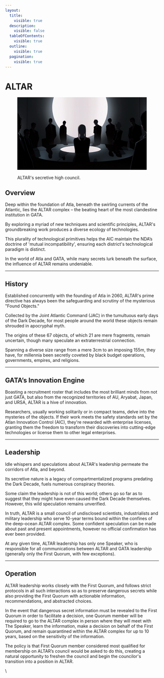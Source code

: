 ```yaml
---
layout:
  title:
    visible: true
  description:
    visible: false
  tableOfContents:
    visible: true
  outline:
    visible: true
  pagination:
    visible: true
---
```


# ALTAR

<figure><img src="../../../.gitbook/assets/altar.png" alt="" width="563"><figcaption><p>ALTAR's secretive high council.</p></figcaption></figure>

## Overview

Deep within the foundation of Atla, beneath the swirling currents of the Atlantic, lies the ALTAR complex – the beating heart of the most clandestine institution in GATA.

By exploring a myriad of new techniques and scientific principles, ALTAR's groundbreaking work produces a diverse ecology of technologies.

This plurality of technological primitives helps the AIC maintain the NDA’s doctrine of 'mutual incompatibility', ensuring each district's technological paradigm is distinct.

In the world of Atla and GATA, while many secrets lurk beneath the surface, the influence of ALTAR remains undeniable.

***

## **History**

Established concurrently with the founding of Atla in 2060, ALTAR's prime directive has always been the safeguarding and scrutiny of the mysterious "Found Objects."

Collected by the Joint Atlantic Command (JAC) in the tumultuous early days of the Dark Decade, for most people around the world these objects remain shrouded in apocryphal myth.

The origins of these 67 objects, of which 21 are mere fragments, remain uncertain, though many speculate an extraterrestrial connection.

Spanning a diverse size range from a mere 3cm to an imposing 155m, they have, for millennia been secretly coveted by black budget operations, governments, empires, and religions.

***

## **GATA’s Innovation Engine**

Boasting a recruitment roster that includes the most brilliant minds from not just GATA, but also from the recognized territories of AU, Aryabat, Japan, and URSA, ALTAR is a hive of innovation.

Researchers, usually working solitarily or in compact teams, delve into the mysteries of the objects. If their work meets the safety standards set by the Atlan Innovation Control (AIC), they're rewarded with enterprise licenses, granting them the freedom to transform their discoveries into cutting-edge technologies or license them to other legal enterprises.

***

## **Leadership**

Idle whispers and speculations about ALTAR's leadership permeate the corridors of Atla, and beyond.

Its secretive nature is a legacy of compartmentalized programs predating the Dark Decade, fuels numerous conspiracy theories.&#x20;

Some claim the leadership is not of this world; others go so far as to suggest that they might have even caused the Dark Decade themselves. However, this wild speculation remains unverified.

In truth, ALTAR is a small council of undisclosed scientists, industrialists and military leadership who serve 10-year terms bound within the confines of the deep-ocean ALTAR complex. Some confident speculation can be made about past and present appointments, however no official confirmation has ever been provided.

At any given time, ALTAR leadership has only one Speaker, who is responsible for all communications between ALTAR and GATA leadership (generally only the First Quorum, with few exceptions).

***

## Operation

ALTAR leadership works closely with the First Quorum, and follows strict protocols in all such interactions so as to preserve dangerous secrets while also providing the First Quorum with actionable information, recommendations, and abstracted choices.

In the event that dangerous secret information must be revealed to the First Quorum in order to facilitate a decision, one Quorum member will be required to go to the ALTAR complex in person where they will meet with The Speaker, learn the information, make a decision on behalf of the First Quorum, and remain quarantined within the ALTAR complex for up to 10 years, based on the sensitivity of the information.

The policy is that First Quorum member considered most qualified for membership on ALTAR’s council would be asked to do this, creating a natural opportunity to freshen the council and begin the councilor's transition into a position in ALTAR.

\

